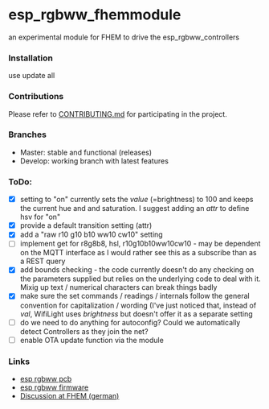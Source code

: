 # esp_rgbww_fhemmodule
an experimental module for FHEM to drive the esp_rgbww_controllers

### Installation
use update all <url to blame file controls_ledcontroller.txt>

### Contributions

Please refer to [CONTRIBUTING.md](https://github.com/patrickjahns/esp_rgbww_fhemmodule/blob/master/CONTRIBUTING.md) for participating in the project.

### Branches
* Master: stable and functional (releases)
* Develop: working branch with latest features


### ToDo:
* [x] setting to "on" currently sets the *value* (=brightness) to 100 and keeps the current hue and and saturation. I suggest adding an *attr* to define hsv for "on"
* [x] provide a default transition setting (attr)
* [x] add a "raw r10 g10 b10 ww10 cw10" setting
* [ ] implement get for r8g8b8, hsl, r10g10b10ww10cw10 - may be dependent on the MQTT interface as I would rather see this as a subscribe than as a REST query
* [x] add bounds checking - the code currently doesn't do any checking on the parameters supplied but relies on the underlying code to deal with it. Mixig up text / numerical characters can break things badly
* [x] make sure the set commands / readings / internals follow the general convention for capitalization / wording (I've just noticed that, instead of *val*, WifiLight uses *brightness* but doesn't offer it as a separate setting
* [ ] do we need to do anything for autoconfig? Could we automatically detect Controllers as they join the net? 
* [ ] enable OTA update function via the module

### Links

* [esp rgbww pcb](https://github.com/patrickjahns/esp_rgbww_controller)
* [esp rgbww firmware](https://github.com/patrickjahns/esp_rgbww_firmware)
* [Discussion at FHEM (german)](https://forum.fhem.de/index.php?topic=48918)

